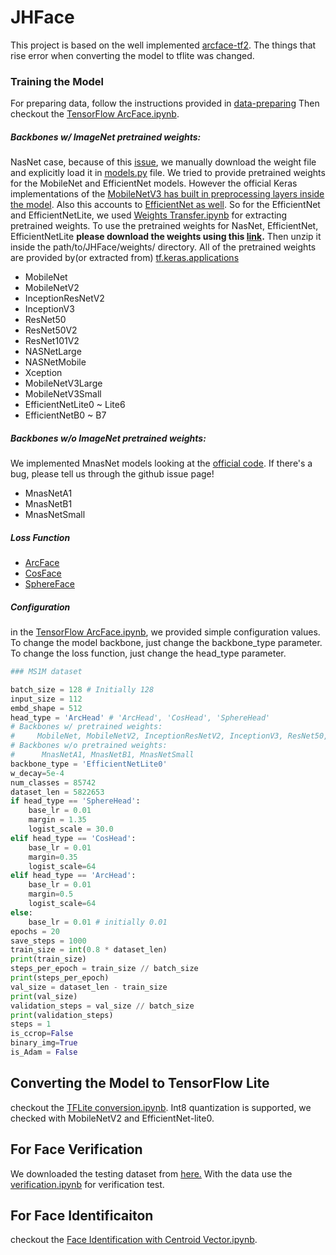 # JHFace

This project is based on the well implemented [arcface-tf2](https://github.com/peteryuX/arcface-tf2).
The things that rise error when converting the model to tflite was changed.

### Training the Model
For preparing data, follow the instructions provided in  [data-preparing](https://github.com/peteryuX/arcface-tf2#data-preparing)
Then checkout the [TensorFlow ArcFace.ipynb](https://github.com/joonb14/JHFace/blob/main/TensorFlow%20ArcFace.ipynb).

##### Backbones w/ ImageNet pretrained weights:

NasNet case, because of this [issue](https://github.com/keras-team/keras-applications/issues/78), we manually download the weight file and explicitly load it in [models.py](https://github.com/joonb14/JHFace/blob/main/models.py) file. We tried to provide pretrained weights for the MobileNet and EfficientNet models. However the official Keras implementations of the [MobileNetV3 has built in preprocessing layers inside the model](https://github.com/tensorflow/tensorflow/pull/47808#pullrequestreview-612848161). Also this accounts to [EfficientNet as well](https://github.com/tensorflow/tensorflow/pull/48276). So for the EfficientNet and EfficientNetLite, we used [Weights Transfer.ipynb](https://github.com/joonb14/JHFace/blob/main/Weights%20Transfer.ipynb) for extracting pretrained weights. To use the pretrained weights for NasNet, EfficientNet, EfficientNetLite **please download the weights using this [link](https://drive.google.com/file/d/1EriCfISIfeRAOso1DRRuQD8TFd_as35n/view?usp=sharing).** Then unzip it inside the path/to/JHFace/weights/ directory. All of the pretrained weights are provided by(or extracted from) [tf.keras.applications](https://www.tensorflow.org/api_docs/python/tf/keras/applications)

* MobileNet
* MobileNetV2
* InceptionResNetV2
* InceptionV3
* ResNet50
* ResNet50V2
* ResNet101V2
* NASNetLarge
* NASNetMobile
* Xception
* MobileNetV3Large
* MobileNetV3Small
* EfficientNetLite0 ~ Lite6
* EfficientNetB0 ~ B7

##### Backbones w/o ImageNet pretrained weights:


We implemented MnasNet models looking at the [official code](https://github.com/tensorflow/tpu/blob/master/models/official/mnasnet/mnasnet_model.py). If there's a bug, please tell us through the github issue page!

* MnasNetA1
* MnasNetB1
* MnasNetSmall

##### Loss Function

* [ArcFace](https://openaccess.thecvf.com/content_CVPR_2019/html/Deng_ArcFace_Additive_Angular_Margin_Loss_for_Deep_Face_Recognition_CVPR_2019_paper.html)
* [CosFace](https://openaccess.thecvf.com/content_cvpr_2018/html/Wang_CosFace_Large_Margin_CVPR_2018_paper.html)
* [SphereFace](https://openaccess.thecvf.com/content_cvpr_2017/papers/Liu_SphereFace_Deep_Hypersphere_CVPR_2017_paper.pdf)
##### Configuration
in the [TensorFlow ArcFace.ipynb](https://github.com/joonb14/JHFace/blob/main/TensorFlow%20ArcFace.ipynb), we provided simple configuration values. To change the model backbone, just change the backbone_type parameter. To change the loss function, just change the head_type parameter.
```python
### MS1M dataset

batch_size = 128 # Initially 128
input_size = 112
embd_shape = 512
head_type = 'ArcHead' # 'ArcHead', 'CosHead', 'SphereHead'
# Backbones w/ pretrained weights:
#     MobileNet, MobileNetV2, InceptionResNetV2, InceptionV3, ResNet50, ResNet50V2, ResNet101V2, NASNetLarge, NASNetMobile, Xception, MobileNetV3Large, MobileNetV3Small, EfficientNetLite0~6, EfficientNetB0~7
# Backbones w/o pretrained weights:
#      MnasNetA1, MnasNetB1, MnasNetSmall 
backbone_type = 'EfficientNetLite0' 
w_decay=5e-4
num_classes = 85742 
dataset_len = 5822653 
if head_type == 'SphereHead':
    base_lr = 0.01 
    margin = 1.35
    logist_scale = 30.0 
elif head_type == 'CosHead':
    base_lr = 0.01 
    margin=0.35
    logist_scale=64
elif head_type == 'ArcHead':
    base_lr = 0.01 
    margin=0.5
    logist_scale=64
else:
    base_lr = 0.01 # initially 0.01
epochs = 20
save_steps = 1000
train_size = int(0.8 * dataset_len)
print(train_size)
steps_per_epoch = train_size // batch_size
print(steps_per_epoch)
val_size = dataset_len - train_size
print(val_size)
validation_steps = val_size // batch_size
print(validation_steps)
steps = 1
is_ccrop=False
binary_img=True
is_Adam = False
```

## Converting the Model to TensorFlow Lite

checkout the [TFLite conversion.ipynb](https://github.com/joonb14/arcface-tflite/blob/main/TFLite%20conversion.ipynb).
Int8 quantization is supported, we checked with MobileNetV2 and EfficientNet-lite0.

## For Face Verification
We downloaded the testing dataset from [here.](https://github.com/peteryuX/arcface-tf2#testing-dataset)
With the data use the [verification.ipynb](https://github.com/joonb14/JHFace/blob/main/verification.ipynb) for verification test.

## For Face Identificaiton

checkout the [Face Identification with Centroid Vector.ipynb](https://github.com/joonb14/JHFace/blob/main/Face%20Identification%20with%20Centroid%20Vector.ipynb).
